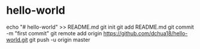 # hello-world
echo "# hello-world" >> README.md
git init
git add README.md
git commit -m "first commit"
git remote add origin https://github.com/dchua18/hello-world.git
git push -u origin master
